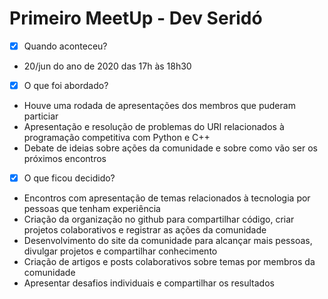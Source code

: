 # Primeiro MeetUp - Dev Seridó

- [x] Quando aconteceu?

- 20/jun do ano de 2020 das 17h às 18h30


- [x] O que foi abordado?

- Houve uma rodada de apresentações dos membros que puderam particiar
- Apresentação e resolução de problemas do URI relacionados à programação competitiva com Python e C++
- Debate de ideias sobre ações da comunidade e sobre como vão ser os próximos encontros


- [x] O que ficou decidido?

- Encontros com apresentação de temas relacionados à tecnologia por pessoas que tenham experiência
- Criação da organização no github para compartilhar código, criar projetos colaborativos e registrar as ações da comunidade
- Desenvolvimento do site da comunidade para alcançar mais pessoas, divulgar projetos e compartilhar conhecimento
- Criação de artigos e posts colaborativos sobre temas por membros da comunidade
- Apresentar desafios individuais e compartilhar os resultados
